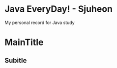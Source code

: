 # Java EveryDay! - Sjuheon
<pic>
My personal record for Java study

MainTitle
=============

Subitle
--------
